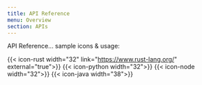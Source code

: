 ```yaml
---
title: API Reference
menu: Overview
section: APIs
---
```


API Reference... sample icons & usage:

{{< icon-rust width="32" link="https://www.rust-lang.org/" external="true">}}
{{< icon-python width="32">}}
{{< icon-node width="32">}}
{{< icon-java width="38">}}